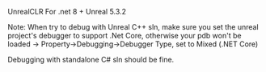 UnrealCLR For .net 8 + Unreal 5.3.2


Note:
When try to debug with Unreal C++ sln, make sure you set the unreal project's debugger to support .Net Core, otherwise your pdb won't be loaded ->
Property->Debugging->Debugger Type, set to Mixed (.NET Core)

Debugging with standalone C# sln should be fine.
